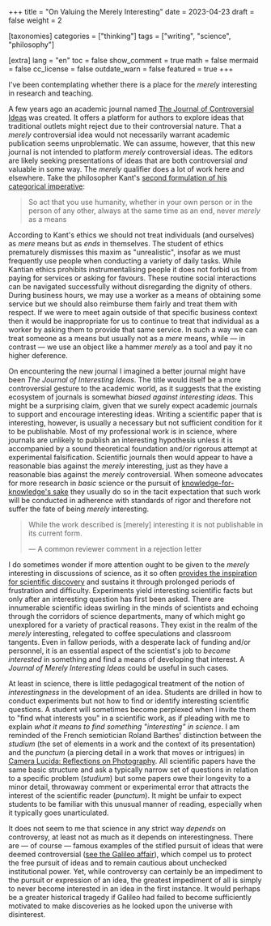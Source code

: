 +++
title = "On Valuing the Merely Interesting"
date = 2023-04-23
draft = false
weight = 2

[taxonomies]
categories = ["thinking"]
tags = ["writing", "science", "philosophy"]

[extra]
lang = "en"
toc = false
show_comment = true
math = false
mermaid = false
cc_license = false
outdate_warn = false
featured = true
+++

I've been contemplating whether there is a place for the *merely* interesting in research and teaching.

<!-- more -->

A few years ago an academic journal named [The Journal of Controversial Ideas](https://www.journalofcontroversialideas.org) was created. It offers a platform for authors to explore ideas that traditional outlets might reject due to their controversial nature. That a *merely* controversial idea would not necessarily warrant academic publication seems unproblematic. We can assume, however, that this new journal is not intended to platform *merely* controversial ideas. The editors are likely seeking presentations of ideas that are both controversial *and* valuable in some way. The *merely* qualifier does a lot of work here and elsewhere. Take the philosopher Kant's [second formulation of his categorical imperative](https://plato.stanford.edu/entries/kant-moral):

> So act that you use humanity, whether in your own person or in the person of any other, always at the same time as an end, never *merely* as a means

According to Kant's ethics we should not treat individuals (and ourselves) as *mere* means but as *ends* in themselves. The student of ethics prematurely dismisses this maxim as "unrealistic", insofar as we must frequently use people when conducting a variety of daily tasks. While Kantian ethics prohibits instrumentalising people it does not forbid us from paying for services or asking for favours. These routine social interactions can be navigated successfully without disregarding the dignity of others. During business hours, we may use a worker as a means of obtaining some service but we should also reimburse them fairly and treat them with respect. If we were to meet again outside of that specific business context then it would be inappropriate for us to continue to treat that individual as a worker by asking them to provide that same service. In such a way we can treat someone as a means but usually not as a *mere* means, while — in contrast — we use an object like a hammer *merely* as a tool and pay it no higher deference.

On encountering the new journal I imagined a better journal might have been *The Journal of Interesting Ideas*. The title would itself be a more controversial gesture to the academic world, as it suggests that the existing ecosystem of journals is somewhat *biased against interesting ideas*. This might be a surprising claim, given that we surely expect academic journals to support and encourage interesting ideas. Writing a scientific paper that is interesting, however, is usually a necessary but not sufficient condition for it to be publishable. Most of my professional work is in science, where journals are unlikely to publish an interesting hypothesis unless it is accompanied by a sound theoretical foundation and/or rigorous attempt at experimental falsification. Scientific journals then would appear to have a reasonable bias against the *merely* interesting, just as they have a reasonable bias against the *merely* controversial. When someone advocates for more research in *basic* science or the pursuit of [knowledge-for-knowledge's sake](https://theconversation.com/academics-fear-the-value-of-knowledge-for-its-own-sake-is-diminishing-75341) they usually do so in the tacit expectation that such work will be conducted in adherence with standards of rigor and therefore not suffer the fate of being *merely* interesting.

> While the work described is [merely] interesting it is not publishable in its current form.
> 
> — A common reviewer comment in a rejection letter

I do sometimes wonder if more attention ought to be given to the *merely* interesting in discussions of science, as it so often [provides the inspiration for scientific discovery](https://web.mit.edu/redingtn/www/netadv/SP20151130.html) and sustains it through prolonged periods of frustration and difficulty. Experiments yield interesting scientific facts but only after an interesting question has first been asked. There are innumerable scientific ideas swirling in the minds of scientists and echoing through the corridors of science departments, many of which might go unexplored for a variety of practical reasons. They exist in the realm of the *merely* interesting, relegated to coffee speculations and classroom tangents. Even in fallow periods, with a desperate lack of funding and/or personnel, it is an essential aspect of the scientist's job to *become interested* in something and find a means of developing that interest. A *Journal of Merely Interesting Ideas* could be useful in such cases. 

At least in science, there is little pedagogical treatment of the notion of *interestingness* in the development of an idea. Students are drilled in how to conduct experiments but not how to find or identify interesting scientific questions. A student will sometimes become perplexed when I invite them to "find what interests you" in a scientific work, as if pleading with me to explain *what it means to find something "interesting" in science*. I am reminded of the French semiotician Roland Barthes' distinction between the *studium* (the set of elements in a work and the context of its presentation) and the *punctum* (a piercing detail in a work that moves or intrigues) in [Camera Lucida: Reflections on Photography](https://en.wikipedia.org/wiki/Camera_lucida). All scientific papers have the same basic structure and ask a typically narrow set of questions in relation to a specific problem (*studium*) but some papers owe their longevity to a minor detail, throwaway comment or experimental error that attracts the interest of the scientific reader (*punctum*). It might be unfair to expect students to be familiar with this unusual manner of reading, especially when it typically goes unarticulated.

It does not seem to me that science in any strict way *depends* on controversy, at least not as much as it depends on interestingness. There are — of course — famous examples of the stifled pursuit of ideas that were deemed controversial ([see the Galileo affair](https://www.newscientist.com/article/mg13618460-600-vatican-admits-galileo-was-right/)), which compel us to protect the free pursuit of ideas and to remain cautious about unchecked institutional power. Yet, while controversy can certainly be an impediment to the pursuit or expression of an idea, the greatest impediment of all is simply to never become interested in an idea in the first instance. It would perhaps be a greater historical tragedy if Galileo had failed to become sufficiently motivated to make discoveries as he looked upon the universe with disinterest.
